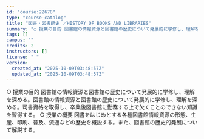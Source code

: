 ```yaml
---
id: "course:22678"
type: "course-catalog"
title: "図書・図書館史 ／HISTORY OF BOOKS AND LIBRARIES"
summary: "○ 授業の目的 図書館の情報資源と図書館の歴史について発展的に学修し、理解を深める。図書館の情報資源と図書館の歴史について発展的に学修し、理解を深める。司書資格を取得し、卒業後図書館に勤務する上で欠くことのできない知識を習得する。 ○ 授業…"
tags: []
campus: ""
credits: 2
instructors: []
license: " "
version:
  created_at: "2025-10-09T03:48:57Z"
  updated_at: "2025-10-09T03:48:57Z"
---
```


○ 授業の目的 図書館の情報資源と図書館の歴史について発展的に学修し、理解を深める。図書館の情報資源と図書館の歴史について発展的に学修し、理解を深める。司書資格を取得し、卒業後図書館に勤務する上で欠くことのできない知識を習得する。 ○ 授業の概要 図書をはじめとする各種図書館情報資源の形態、生産、印刷、普及、流通などの歴史を概説する。また、図書館の歴史的発展について解説する。
